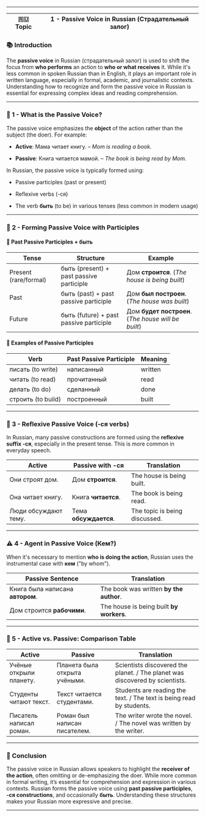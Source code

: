
---

|🇷🇺 Topic|1 - Passive Voice in Russian (Страдательный залог)|
|---|---|

### 📚 Introduction

The **passive voice** in Russian (страдательный залог) is used to shift the focus from **who performs** an action to **who or what receives** it. While it's less common in spoken Russian than in English, it plays an important role in written language, especially in formal, academic, and journalistic contexts. Understanding how to recognize and form the passive voice in Russian is essential for expressing complex ideas and reading comprehension.

---

### 🧱 1 - What is the Passive Voice?

The passive voice emphasizes the **object** of the action rather than the subject (the doer). For example:

- **Active**: Мама читает книгу. – _Mom is reading a book._
    
- **Passive**: Книга читается мамой. – _The book is being read by Mom._
    

In Russian, the passive voice is typically formed using:

- Passive participles (past or present)
    
- Reflexive verbs (-ся)
    
- The verb **быть** (to be) in various tenses (less common in modern usage)
    

---

### 🧪 2 - Forming Passive Voice with Participles

#### 🔹 Past Passive Participles + быть

|Tense|Structure|Example|
|---|---|---|
|Present (rare/formal)|быть (present) + past passive participle|Дом **строится**. (_The house is being built_)|
|Past|быть (past) + past passive participle|Дом **был построен**. (_The house was built_)|
|Future|быть (future) + past passive participle|Дом **будет построен**. (_The house will be built_)|

#### 🔹 Examples of Passive Participles

|Verb|Past Passive Participle|Meaning|
|---|---|---|
|писать (to write)|написанный|written|
|читать (to read)|прочитанный|read|
|делать (to do)|сделанный|done|
|строить (to build)|построенный|built|

---

### 🔁 3 - Reflexive Passive Voice (-ся verbs)

In Russian, many passive constructions are formed using the **reflexive suffix -ся**, especially in the present tense. This is more common in everyday speech.

|Active|Passive with -ся|Translation|
|---|---|---|
|Они строят дом.|Дом **строится**.|The house is being built.|
|Она читает книгу.|Книга **читается**.|The book is being read.|
|Люди обсуждают тему.|Тема **обсуждается**.|The topic is being discussed.|

---

### ⚠️ 4 - Agent in Passive Voice (Кем?)

When it's necessary to mention **who is doing the action**, Russian uses the instrumental case with **кем** ("by whom").

|Passive Sentence|Translation|
|---|---|
|Книга была написана **автором**.|The book was written **by the author**.|
|Дом строится **рабочими**.|The house is being built **by workers**.|

---

### 🧠 5 - Active vs. Passive: Comparison Table

|Active|Passive|Translation|
|---|---|---|
|Учёные открыли планету.|Планета была открыта учёными.|Scientists discovered the planet. / The planet was discovered by scientists.|
|Студенты читают текст.|Текст читается студентами.|Students are reading the text. / The text is being read by students.|
|Писатель написал роман.|Роман был написан писателем.|The writer wrote the novel. / The novel was written by the writer.|

---

### 🎯 Conclusion

The passive voice in Russian allows speakers to highlight the **receiver of the action**, often omitting or de-emphasizing the doer. While more common in formal writing, it’s essential for comprehension and expression in various contexts. Russian forms the passive voice using **past passive participles**, **-ся constructions**, and occasionally **быть**. Understanding these structures makes your Russian more expressive and precise.

---